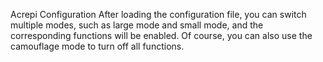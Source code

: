 Acrepi Configuration
After loading the configuration file, you can switch multiple modes, such as large mode and small mode, and the corresponding functions will be enabled. Of course, you can also use the camouflage mode to turn off all functions.
